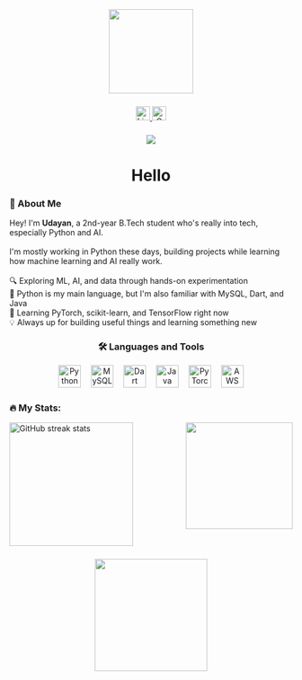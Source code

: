 <div align="center">
  <img height="150" src="https://media.tenor.com/VJqYwn0A6P4AAAAM/exploding-cat-cat-blowing-up.gif" />
</div>

###

<div align="center">
  <a href="https://www.youtube.com/watch?v=dQw4w9WgXcQ&pp=ygUXbmV2ZXIgZ29ubmEgZ2l2ZSB5b3UgdXDSBwkJsAkBhyohjO8%3D" target="_blank">
    <img src="https://img.shields.io/static/v1?message=LinkedIn&logo=linkedin&label=&color=0077B5&logoColor=white&labelColor=&style=for-the-badge" height="25" alt="LinkedIn badge"/>
  </a>
  <a href="mailto:udayanjoshi12@gmail.com">
    <img src="https://img.shields.io/static/v1?message=Gmail&logo=gmail&label=&color=D14836&logoColor=white&labelColor=&style=for-the-badge" height="25" alt="Gmail badge"/>
  </a>
</div>

###

<div align="center">
  <img src="https://visitor-badge.laobi.icu/badge?page_id=azycr4yy.azycr4yy&" />
</div>

###

<h1 align="center">Hello</h1>

###

<h3 align="left">👋 About Me</h3>

<p align="left">
  Hey! I'm <strong>Udayan</strong>, a 2nd-year B.Tech student who's really into tech, especially Python and AI.<br><br>
  I'm mostly working in Python these days, building projects while learning how machine learning and AI really work.<br><br>
  🔍 Exploring ML, AI, and data through hands-on experimentation<br>
  🐍 Python is my main language, but I'm also familiar with MySQL, Dart, and Java<br>
  🧠 Learning PyTorch, scikit-learn, and TensorFlow right now<br>
  💡 Always up for building useful things and learning something new<br>
</p>

###

<h3 align="center">🛠 Languages and Tools</h3>

<div align="center">
  <img src="https://cdn.jsdelivr.net/gh/devicons/devicon/icons/python/python-original.svg" height="40" alt="Python logo" />
  <img width="10" />
  <img src="https://cdn.jsdelivr.net/gh/devicons/devicon/icons/mysql/mysql-original.svg" height="40" alt="MySQL logo" />
  <img width="10" />
  <img src="https://cdn.jsdelivr.net/gh/devicons/devicon/icons/dart/dart-original.svg" height="40" alt="Dart logo" />
  <img width="10" />
  <img src="https://cdn.jsdelivr.net/gh/devicons/devicon/icons/java/java-original.svg" height="40" alt="Java logo" />
  <img width="10" />
  <img src="https://cdn.jsdelivr.net/gh/devicons/devicon/icons/pytorch/pytorch-original.svg" height="40" alt="PyTorch logo" />
  <img width="10" />
  <img src="https://cdn.jsdelivr.net/gh/devicons/devicon/icons/amazonwebservices/amazonwebservices-line-wordmark.svg" height="40" alt="AWS logo" />
</div>

###

<h3 align="left">🔥 My Stats:</h3>

<img align="right" height="190" src="https://media.tenor.com/NwY5ppxLs_oAAAAM/kitten-keybo.gif" />

<div align="left">
  <img src="https://streak-stats.demolab.com?user=azycr4yy&locale=en&mode=daily&theme=dark&hide_border=false&border_radius=5&order=3" height="220" alt="GitHub streak stats" />
</div>

###

<div align="center">
  <img height="200" src="https://media.tenor.com/KdnRtRdEt24AAAAm/explosion-missile.webp" />
</div>

